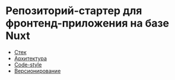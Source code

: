 # Репозиторий-стартер для фронтенд-приложения на базе Nuxt

- [Стек](stack.md)
- [Архитектура](architecture.md)
- [Code-style](codestyle.md)
- [Версионирование]()
